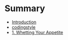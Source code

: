# Summary

* [Introduction](README.md)
* [codingstyle](codingstyle/README.md)
* [1. Whetting Your Appetite](1_whetting_your_appetite.md)

